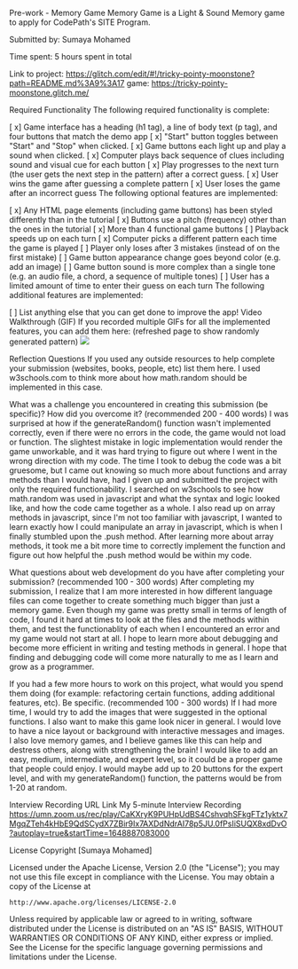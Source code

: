 Pre-work - Memory Game
Memory Game is a Light & Sound Memory game to apply for CodePath's SITE Program.

Submitted by: Sumaya Mohamed

Time spent: 5 hours spent in total

Link to project: https://glitch.com/edit/#!/tricky-pointy-moonstone?path=README.md%3A9%3A17 game: https://tricky-pointy-moonstone.glitch.me/

Required Functionality
The following required functionality is complete:

[ x] Game interface has a heading (h1 tag), a line of body text (p tag), and four buttons that match the demo app
[ x] "Start" button toggles between "Start" and "Stop" when clicked.
[ x] Game buttons each light up and play a sound when clicked.
[ x] Computer plays back sequence of clues including sound and visual cue for each button
[ x] Play progresses to the next turn (the user gets the next step in the pattern) after a correct guess.
[ x] User wins the game after guessing a complete pattern
[ x] User loses the game after an incorrect guess
The following optional features are implemented:

[ x] Any HTML page elements (including game buttons) has been styled differently than in the tutorial
[ x] Buttons use a pitch (frequency) other than the ones in the tutorial
[ x] More than 4 functional game buttons
[ ] Playback speeds up on each turn
[ x] Computer picks a different pattern each time the game is played
[ ] Player only loses after 3 mistakes (instead of on the first mistake)
[ ] Game button appearance change goes beyond color (e.g. add an image)
[ ] Game button sound is more complex than a single tone (e.g. an audio file, a chord, a sequence of multiple tones)
[ ] User has a limited amount of time to enter their guess on each turn
The following additional features are implemented:

[ ] List anything else that you can get done to improve the app!
Video Walkthrough (GIF)
If you recorded multiple GIFs for all the implemented features, you can add them here:
(refreshed page to show randomly generated pattern)
![](https://i.imgur.com/J348pOt.gif)


Reflection Questions
If you used any outside resources to help complete your submission (websites, books, people, etc) list them here. I used w3schools.com to think more about how math.random should be implemented in this case.

What was a challenge you encountered in creating this submission (be specific)? How did you overcome it? (recommended 200 - 400 words) I was surprised at how if the generateRandom() function wasn't implemented correctly, even if there were no errors in the code, the game would not load or function. The slightest mistake in logic implementation would render the game unworkable, and it was hard trying to figure out where I went in the wrong direction with my code. The time I took to debug the code was a bit gruesome, but I came out knowing so much more about functions and array methods than I would have, had I given up and submitted the project with only the required functionability. I searched on w3schools to see how math.random was used in javascript and what the syntax and logic looked like, and how the code came together as a whole. I also read up on array methods in javascript, since I'm not too familiar with javascript, I wanted to learn exactly how I could manipulate an array in javascript, which is when I finally stumbled upon the .push method. After learning more about array methods, it took me a bit more time to correctly implement the function and figure out how helpful the .push method would be within my code.

What questions about web development do you have after completing your submission? (recommended 100 - 300 words) After completing my submission, I realize that I am more interested in how different language files can come together to create something much bigger than just a memory game. Even though my game was pretty small in terms of length of code, I found it hard at times to look at the files and the methods within them, and test the functionablity of each when I encountered an error and my game would not start at all. I hope to learn more about debugging and become more efficient in writing and testing methods in general. I hope that finding and debugging code will come more naturally to me as I learn and grow as a programmer.

If you had a few more hours to work on this project, what would you spend them doing (for example: refactoring certain functions, adding additional features, etc). Be specific. (recommended 100 - 300 words) If I had more time, I would try to add the images that were suggested in the optional functions. I also want to make this game look nicer in general. I would love to have a nice layout or background with interactive messages and images. I also love memory games, and I believe games like this can help and destress others, along with strengthening the brain! I would like to add an easy, medium, intermediate, and expert level, so it could be a proper game that people could enjoy. I would maybe add up to 20 buttons for the expert level, and with my generateRandom() function, the patterns would be from 1-20 at random.

Interview Recording URL Link
My 5-minute Interview Recording
https://umn.zoom.us/rec/play/CaKXryK9PUHpUdBS4CshvqhSFkgFTz1yktx7MgqZTeh4kHbE9QdSCydX7ZBir9Ix7AXDdNdrAI78p5JU.0fPsIiSUQX8xdDvO?autoplay=true&startTime=1648887083000

License
Copyright [Sumaya Mohamed] 

Licensed under the Apache License, Version 2.0 (the "License");
you may not use this file except in compliance with the License.
You may obtain a copy of the License at

    http://www.apache.org/licenses/LICENSE-2.0

Unless required by applicable law or agreed to in writing, software
distributed under the License is distributed on an "AS IS" BASIS,
WITHOUT WARRANTIES OR CONDITIONS OF ANY KIND, either express or implied.
See the License for the specific language governing permissions and
limitations under the License.
